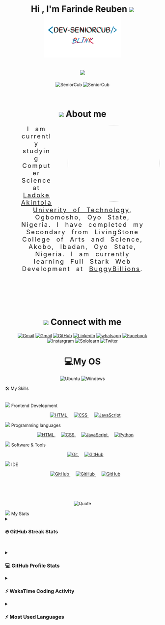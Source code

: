 <h1 align="center" >Hi , I'm Farinde Reuben
     <img src="https://media.giphy.com/media/hvRJCLFzcasrR4ia7z/giphy.gif" width="35">
     <br>
     <img src="Copy of Dev PC Wall2.png" alt="" height="25%" width="50%">
</h1> 

<h2 align="center">
     <img src="https://readme-typing-svg.herokuapp.com?font=Time+New+Roman&color=%23C8BE25&size=25&center=true&vCenter=true&width=600&height=100&lines=Computer+Science+Student;Competitive+Programmer;Always+learning+new+things">
</h2>  
    
<p align="center"> 
     <img src="https://komarev.com/ghpvc/?username=SeniorCub&label=Profile%20views&color=0047AB&style=plastic?" alt="SeniorCub" height=25px, width=160px/> 
     <img src="https://img.shields.io/github/followers/SeniorCub.svg?style=social&label=Follow&maxAge=2592000" alt="SeniorCub" height=25px, width=160px/> 
</p>

<br>

<h1 align="center">
     <img src = "https://github.com/7oSkaaa/7oSkaaa/blob/main/Images/about_me.gif?raw=true" width = 50px>
     About me
</h1>

<picture><img align="right" src="Untitled.png" width="300px" height="250px" style="margin-left: 50px; border-radius: 80%;"></picture>
<p style="text-align: center; padding: 0 50px; font-size: 20px; letter-spacing: 3px; word-spacing: 10px;">I am currently studying Computer Science at <a href="https://lautech.edu.ng/">Ladoke Akintola Univerity of Technology</a>, Ogbomosho, Oyo State, Nigeria. I have completed my Secondary from LivingStone College of Arts and Science, Akobo, Ibadan, Oyo State, Nigeria. I am currently learning Full Stark Web Development at <a href="http://buggybillions.com/">BuggyBillions</a>. </p>

<br>
<br>
<br>
<br>
<br>

<h1 align="center">
<img src="https://github.com/7oSkaaa/7oSkaaa/blob/main/Images/Connect-with-me.gif?raw=true" width="100px">
Connect with me
</h1>

<p align="center">
     <a href="mailto:blinkgraphics05@gamil.com"><img img src="https://img.shields.io/badge/gmail-%23EA4335.svg?style=plastic&logo=gmail&logoColor=white" alt="Gmail"/></a>
     <a href="mailto:farinderif@gamil.com"><img img src="https://img.shields.io/badge/gmail-%23EA4335.svg?style=plastic&logo=gmail&logoColor=white" alt="Gmail"/></a>
     <a href="https://github.com/SeniorCub"><img src="https://img.shields.io/badge/github-%23181717.svg?style=plastic&logo=github&logoColor=white" alt="GitHub"/></a>
     <a href="https://www.linkedin.com/in/FarindeReuben/"><img src="https://img.shields.io/badge/linkedin-%230A66C2.svg?style=plastic&logo=linkedin&logoColor=white" alt="LinkedIn"/></a>
     <a href="https://wa.me/message/QLAYAWAWA4AHE1"><img src="https://img.shields.io/badge/WhatsApp-25D366?style=for-the-badge&logo=whatsapp&logoColor=white" alt="whatsapp"/></a>
     <a href="Facebook link"><img src="https://img.shields.io/badge/Facebook-1877F2?style=for-the-badge&logo=facebook&logoColor=white" alt="Facebook"/></a>
     <a href="https://instagram.com"><img src="https://img.shields.io/badge/Instagram-E4405F?style=for-the-badge&logo=instagram&logoColor=white" alt="Instargram"/></a>
     <a href="Sololearn link"><img src="https://img.shields.io/badge/-Sololearn-3a464b?style=for-the-badge&logo=Sololearn&logoColor=white" alt="Sololearn"/></a>
     <a href="https://twitter.com/Dev_SeniorCub?t=Tmf78ULVrMJLlIZero3JcgA&s=09"><img src="https://img.shields.io/badge/Twitter-1DA1F2?style=for-the-badge&logo=twitter&logoColor=white" alt="Twiter"/></a>
</p>



<h1 align="center">
💻My OS
</h1>

<p align="center">
     <img img src="https://img.shields.io/badge/Ubuntu-E95420?style=for-the-badge&logo=ubuntu&logoColor=white" alt="Ubuntu"/>
     <img img src="	https://img.shields.io/badge/Windows-0078D6?style=for-the-badge&logo=windows&logoColor=white" alt="Windows"/>
</p>




🛠️ My Skills
<br>
<br>
<!-- Front End -->
<picture>
     <img src = "https://github.com/7oSkaaa/7oSkaaa/blob/main/Images/Front_End.gif?raw=true" width = 50px>
</picture> Frontend Development
<p align="center"> 
     &emsp; 
     <a href="https://www.w3.org/html/" target="_blank"> 
          <img alt="HTML" src="https://img.shields.io/badge/HTML5%20-%23E34F26.svg?style=plastic&logo=html5&logoColor=white">
     </a>   
     &emsp;
     <a href="https://www.w3schools.com/css/" target="_blank">
          <img alt="CSS" src="https://img.shields.io/badge/CSS3%20-%231572B6.svg?style=plastic&logo=css3&logoColor=white">
     </a>
     &emsp;
     <a href="https://developer.mozilla.org/en-US/docs/Web/JavaScript" target="_blank"> 
          <img alt="JavaScript" src="https://img.shields.io/badge/JavaScript%20-%23F7DF1E.svg?style=plastic&logo=javascript&logoColor=black">
     </a>
</p>

<!-- Back End -->
<!-- <picture> <img src = "https://github.com/7oSkaaa/7oSkaaa/blob/main/Images/Front_End.gif?raw=true" width = 50px>  </picture> Backend Development
<p align="center"> 
&emsp; 
<a href="https://nodejs.org/" target="_blank"> 
     <img alt="Node.js" src="https://img.shields.io/badge/node%20-%23E34F26.svg?style=plastic&logo=node.js&logoColor=white">
</a>   
&emsp;
<a href="https://expressjs.com/" target="_blank">
     <img alt="Express.js" src="https://img.shields.io/badge/express-%23404d59.svg?style=plastic&logo=express&logoColor=white">
</a> 
&emsp;
<a href="https://www.mongodb.com/" target="_blank">
     <img alt="MongoDB" src="https://img.shields.io/badge/mongodb-%234ea94b.svg?style=plastic&logo=mongodb&logoColor=white">
</a>
</p> -->


<picture>
     <img src = "https://github.com/7oSkaaa/7oSkaaa/blob/main/Images/Programming_Languages.gif?raw=true" width = 50px>
</picture> Programming languages

<p align="center"> 
     &emsp; 
     <a href="https://www.w3.org/html/" target="_blank"> 
          <img alt="HTML" src="https://img.shields.io/badge/HTML5%20-%23E34F26.svg?style=plastic&logo=html5&logoColor=white">
     </a>   
     &emsp;
     <a href="https://www.w3schools.com/css/" target="_blank">
          <img alt="CSS" src="https://img.shields.io/badge/CSS3%20-%231572B6.svg?style=plastic&logo=css3&logoColor=white">
     </a>
     &emsp;
     <a href="https://developer.mozilla.org/en-US/docs/Web/JavaScript" target="_blank"> 
          <img alt="JavaScript" src="https://img.shields.io/badge/JavaScript%20-%23F7DF1E.svg?style=plastic&logo=javascript&logoColor=black">
     </a>
     &emsp;
     <a href="https://www.python.org" target="_blank">
          <img alt="Python" src="https://img.shields.io/badge/Python%20-%2314354C.svg?style=plastic&logo=python&logoColor=white">
     </a>
</p>

<picture>
     <img src = "https://github.com/7oSkaaa/7oSkaaa/blob/main/Images/Software_Tools.gif?raw=true" width = 50px>
</picture> Software & Tools

<p align="center">
     &emsp;
     <a href="#">
          <img alt="Git" src="https://img.shields.io/badge/Git%20-%23F05033.svg?style=plastic&logo=git&logoColor=white">
     </a>
     &emsp;
          <a href="#">
               <img alt="GitHub" src="https://img.shields.io/badge/github-%23181717.svg?style=plastic&logo=github&logoColor=white">
          </a>


</p>

<picture>
     <img src = "https://github.com/7oSkaaa/7oSkaaa/blob/main/Images/IDEs.gif?raw=true" width = 50px>
</picture> IDE

<p align="center">
     &emsp;
          <a href="#">
               <img alt="GitHub" src="https://img.shields.io/badge/Notepad++-90E59A.svg?style=for-the-badge&logo=notepad%2B%2B&logoColor=black">
          </a>
     </a>
     &emsp;
          <a href="#">
               <img alt="GitHub" src="https://img.shields.io/badge/Visual_Studio-5C2D91?style=for-the-badge&logo=visual%20studio&logoColor=white">
          </a>
     &emsp;
          <a href="#">
               <img alt="GitHub" src="https://img.shields.io/badge/PyCharm-000000.svg?&style=for-the-badge&logo=PyCharm&logoColor=white">
          </a>
</p>

<br> 
<br>
<br>

<p align = "center">
     <img alt = "Quote" src="https://quotes-github-readme.vercel.app/api?type=horizontal&theme=tokyonight&animation=grow_out_in&quoteCategory=programming">
</p>


<picture>
     <img src = "https://github.com/7oSkaaa/7oSkaaa/blob/main/Images/Statistics.gif?raw=true" width = 50px>
     My Stats
</picture>

<details>
     <summary>
          <h3> 🔥 GitHub Streak Stats</h3>
     </summary>
     ----
     <p align="center">
          <img src="https://github-readme-streak-stats.herokuapp.com/?user=SeniorCub&theme=tokyonight_duo" alt="SeniorCub" />
     </p>
</details>

<br>
<br>

<details>
     <summary>
          <h3> 💻 GitHub Profile Stats</h3>
     </summary>
     ----
     <p align="center">
          <img alt="SeniorCub's Github Stats" src="https://github-readme-stats.vercel.app/api?username=SeniorCub&show_icons=true&count_private=true&locale=en&theme=tokyonight&layout=compact" height="230px"/>
          <br>
          <b>Note:</b> 
          Top languages is only a metric of the languages my public code consists of and doesn't reflect experience or skill level.
     </p>
</details>

<details>
     <summary>
          <h3>⚡ WakaTime Coding Activity</h3>
     </summary>
     ----
     <p align="center">
          <img src="https://wakatime.com/share/@SeniorCub/8570fd9b-658f-47d5-aacd-4aca81abec0c.svg" alt="SeniorCub" height="300px">
          <img src="https://wakatime.com/share/@SeniorCub/e7951e1e-640b-44c1-9cfd-1fa5a000f23a.svg" alt="SeniorCub" height="300px">
     </p>
</details>

<details>
     <summary>
          <h3>⚡ Most Used Languages</h3>
     </summary>
     ----
     <p align="center">
          <img src="https://github-readme-stats.vercel.app/api/top-langs?username=pydeep9026&langs_count=10&show_icons=true&locale=en&theme=tokyonight" alt="SeniorCub" height="230px"/>
          <img src="https://wakatime.com/share/@SeniorCub/56e70146-fa72-41dd-8e1f-48626f2c0526.svg" alt="SeniorCub" height="230px"/>
     </p>
</details>
